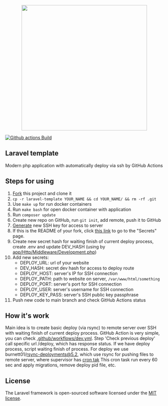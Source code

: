 <p align="center"><a href="https://laravel.com" target="_blank"><img src="https://raw.githubusercontent.com/laravel/art/master/logo-lockup/5%20SVG/2%20CMYK/1%20Full%20Color/laravel-logolockup-cmyk-red.svg" width="400"></a></p>

<p align="center">

[![Github actions Build](https://github.com/setnemo/laravel-template/workflows/Actions/badge.svg)](//github.com/setnemo/laravel-template/actions)

</p>

## Laravel template

Modern php application with automatically deploy via ssh by GitHub Actions

## Steps for using

1. [Fork](https://github.com/setnemo/bygone/fork) this project and clone it
2. `cp -r laravel-template YOUR_NAME && cd YOUR_NAME/ && rm -rf .git`
3. Use `make up` for run docker containers
4. Run `make bash` for open docker container with application
5. Run `composer update`
6. Create new repo on GitHub, run `git init`, add remote, push it to GitHub
7. [Generate](https://docs.github.com/en/authentication/connecting-to-github-with-ssh/generating-a-new-ssh-key-and-adding-it-to-the-ssh-agent) new SSH key for access to server
8. If this is the README of your fork, click [this link](../../settings/secrets/actions) to go to the "Secrets" page.
9. Create new secret hash for waiting finish of current deploy process, create .env and update DEV_HASH (using by [app/Http/Middleware/Development.php](app/Http/Middleware/Development.php))
10. Add new secrets:
    - DEPLOY_URL: url of your website
    - DEV_HASH: secret dev hash for access to deploy route
    - DEPLOY_HOST: server's IP for SSH connection
    - DEPLOY_PATH: path to website on server, `/var/www/html/something`
    - DEPLOY_PORT: server's port for SSH connection
    - DEPLOY_USER: server's username for SSH connection
    - DEPLOY_KEY_PASS: server's SSH public key passphrase
11. Push new code to main branch and check GitHub Actions status 

## How it's work

Main idea is to create basic deploy (via rsync) to remote server over SSH with waiting finish of current deploy process.
GitHub Action is very simple, you can check [.github/workflows/dev.yml](.github/workflows/dev.yml). Step 'Check previous deploy'
call specific url /deploy, which has response status. If we have deploy process, script waiting finish of process. For deploy
we use burnett01/rsync-deployments@5.2, which use rsync for pushing files to remote server, where supervisor has [cron tak](supervisor/deploy.conf)
This cron task run every 60 sec and apply migrations, remove deploy pid file, etc.

## License

The Laravel framework is open-sourced software licensed under the [MIT license](https://opensource.org/licenses/MIT).
